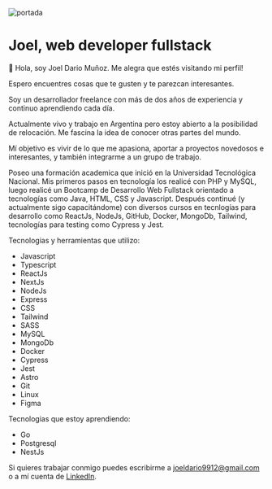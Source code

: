 ![portada](https://i.imgur.com/WHvbqUR.png "Portada Github")

# Joel, web developer fullstack

👋 Hola, soy Joel Dario Muñoz. Me alegra que estés visitando mi perfil! 

Espero encuentres cosas que te gusten y te parezcan interesantes.

Soy un desarrollador freelance con más de dos años de experiencia y continuo aprendiendo cada día.

Actualmente vivo y trabajo en Argentina pero estoy abierto a la posibilidad de relocación. Me fascina la idea de conocer otras partes del mundo.

Mí objetivo es vivir de lo que me apasiona, aportar a proyectos novedosos e interesantes, y también integrarme a un grupo de trabajo.

Poseo una formación academica que inició en la Universidad Tecnológica Nacional. Mis primeros pasos en tecnología los realicé con PHP y MySQL, luego realicé un Bootcamp de Desarrollo Web Fullstack orientado a tecnologías como Java, HTML, CSS y Javascript. Después continué (y actualmente sigo capacitándome) con diversos cursos en tecnlogías para desarrollo como ReactJs, NodeJs, GitHub, Docker, MongoDb, Tailwind, tecnologías para testing como Cypress y Jest.

Tecnologias y herramientas que utilizo:

* Javascript
* Typescript
* ReactJs
* NextJs
* NodeJs
* Express
* CSS
* Tailwind
* SASS
* MySQL
* MongoDb
* Docker
* Cypress
* Jest
* Astro
* Git
* Linux
* Figma

Tecnologias que estoy aprendiendo:

* Go
* Postgresql
* NestJs

Si quieres trabajar conmigo puedes escribirme a joeldario9912@gmail.com o a mí cuenta de [LinkedIn](https://www.linkedin.com/in/joel-develop).
